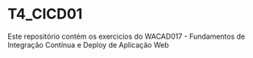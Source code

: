 # T4_CICD01

Este repositório contém os exercicios do WACAD017 - Fundamentos de Integração Contínua e Deploy de Aplicação Web
